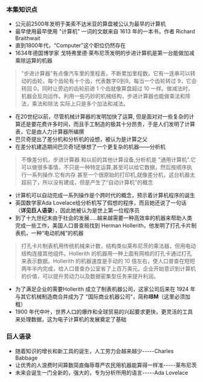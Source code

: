 ### 本集知识点
* 公元前2500年发明于美索不达米亚的算盘被公认为最早的计算机
* 最早使用最早使用 "计算机" 一词的文献来自 1613 年的一本书，作者 Richard Braithwait
* 直到1800年代，“Computer”这个职位仍然存在
* 1634年德国博学家 戈特弗里德·莱布尼茨发明的步进计算机是第一台能做加减乘除运算的机器
> "步进计算器"有点像汽车里的里程表，不断累加里程数。它有一连串可以转动的齿轮，每个齿轮有十个齿，代表数字0到9。每当一个齿轮转过 9，它会转回 0，同时让旁边的齿轮前进 1 个齿就像算盘超过 10 一样。做减法时，机器会反向运作。利用一些巧妙的机械结构，步进计算器也能做乘法和除法，乘法和除法 实际上只是多个加法和减法。
* 在20世纪以前，尽管机械计算器的发明加快了运算, 但是面对对一些复杂的计算还是要花费许多时间，而且手工制造的极其十分昂贵，于是人们发明了计算表，它是由人力计算器所编撰
* 巴贝奇提出了差分机和分析机的设想，被认为是计算之父
* 在差分机建造期间巴贝奇1还够想了一个更复杂的机器——分析机
> 不像差分机，步进计算器 和以前的其他计算设备,分析机是 "通用计算机".它可以做很多事情，不只是一种特定运算,甚至可以给它数据，然后按顺序执行一系列操作.它有内存 甚至一个很原始的打印机,就像差分机，这台机器太超前了，所以没有建成，但是产生了“自动计算机”的概念
* 计算机可以自动完成一系列操作是个跨时代的概念，预示着计算机程序的诞生
* 英国数学家Ada Lovelace给分析机写了假想的程序，而且她还说了一句话（**详见巨人语录**），因此她被认为是世上第一位程序员
* 到了十九世纪末由于社会的发展.....越来越需要一种高效率的机器来帮助人类完成一些工作，美国人口普查局找到 Herman Hollerith，他发明了打孔卡片制表机，一种“电动机械”的机器
> 打孔卡片制表机用传统机械来计数，结构类似莱布尼茨的乘法器，但用电动结构连接其他组件。Hollerith 的机器用一种上面有网格的打孔卡通过打孔来表示数据。Hollerith 的机器速度是手动的 10 倍左右，使人口普查在短短两年半内完成，给人口普查办公室省了上百万美元。企业开始意识到计算机的价值，可以提升劳动力以及数据密集型任务来提升利润。
* 为了满足企业的需要Hollerith 成立了制表机器公司，这家公司后来在 1924 年与其它机械制造商合并成为了 "国际商业机器公司"，简称**IBM**（这里必须加粗）
* 1900 年代中叶，世界人口的爆炸和全球贸易的兴起要求更快，更灵活的工具来处理数据，这为电子计算机的发展奠定了基础

### 巨人语录
* 随着知识的增长和新工具的诞生，人工劳力会越来越少-----Charles Babbage
* 让优秀的人浪费时间算数简直侮辱尊严农民用机器能算得一样准-----莱布尼茨
* 未来会诞生一门全新的，强大的，专为分析所用的语言-----Ada Lovelace